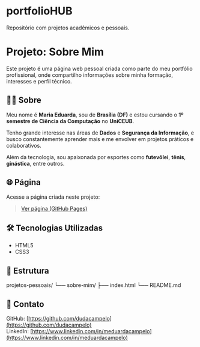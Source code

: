 # portfolioHUB
Repositório com projetos acadêmicos e pessoais.
# Projeto: Sobre Mim

Este projeto é uma página web pessoal criada como parte do meu portfólio profissional, onde compartilho informações sobre minha formação, interesses e perfil técnico.

## 👩‍💻 Sobre

Meu nome é **Maria Eduarda**, sou de **Brasília (DF)** e estou cursando o **1º semestre de Ciência da Computação** no **UniCEUB**.

Tenho grande interesse nas áreas de **Dados** e **Segurança da Informação**, e busco constantemente aprender mais e me envolver em projetos práticos e colaborativos.

Além da tecnologia, sou apaixonada por esportes como **futevôlei**, **tênis**, **ginástica**, entre outros.

## 🌐 Página

Acesse a página criada neste projeto:

> [Ver página (GitHub Pages)](https://https://dudacampelo.github.io/portfolioHUB)


## 🛠️ Tecnologias Utilizadas

- HTML5
- CSS3

## 📁 Estrutura

projetos-pessoais/
└── sobre-mim/
├── index.html
└── README.md


## 🔗 Contato

GitHub: [https://github.com/dudacampelo](https://github.com/dudacampelo)  
LinkedIn: [https://www.linkedin.com/in/meduardacampelo](https://www.linkedin.com/in/meduardacampelo)
